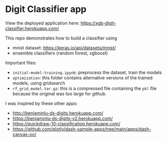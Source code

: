 # Digit Classifier app

View the deployed application here: https://xgb-digit-classifier.herokuapp.com/

This repo demonstrates how to build a classifier using 
* mnist dataset: https://keras.io/api/datasets/mnist/
* ensemble classifiers (random forest, xgboost)

Important files:
* `initial-model-training.ipynb`: preprocess the dataset, train the models
* `optimization`: this folder contains alternative versions of the trained models, using gridsearch
* `rf_grid_model.tar.gz`: this is a compressed file containing the `pkl` file because the original was too large for github.


I was inspired by these other apps:
* http://benjaminlu-ds-digits.herokuapp.com/
* https://benjaminlu-ds-digits-v2.herokuapp.com/
* https://quickdraw-10-classification.herokuapp.com/
* https://github.com/plotly/dash-sample-apps/tree/main/apps/dash-canvas-ocr
